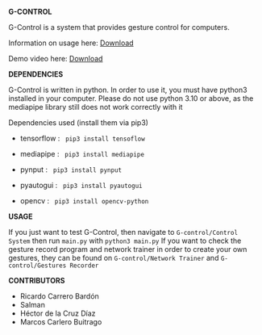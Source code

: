 **G-CONTROL**

G-Control is a system that provides gesture control for computers.

Information on usage here: [Download](https://github.com/tremon36/G-control/raw/main/Demo/gestures_final.mp4)

Demo video here: [Download](https://github.com/tremon36/G-control/raw/main/Demo/demo_video.mp4) 



**DEPENDENCIES**

G-Control is written in python. In order to use it, you must have python3 installed in your computer.
Please do not use python 3.10 or above, as the mediapipe library still does not work correctly with it

Dependencies used (install them via pip3)

 - tensorflow : ` pip3 install tensoflow`

 - mediapipe :  ` pip3 install mediapipe`

 - pynput :     ` pip3 install pynput`

 - pyautogui :  ` pip3 install pyautogui`

 - opencv :     ` pip3 install opencv-python`
  
 **USAGE**
 
 If you just want to test G-Control, then navigate to `G-control/Control System` then run `main.py` with `python3 main.py`
 If you want to check the gesture record program and network trainer in order to create your own gestures, they can be found on `G-control/Network Trainer` and 
 `G-control/Gestures Recorder`


 **CONTRIBUTORS**

 - Ricardo Carrero Bardón
 - Salman
 - Héctor de la Cruz Díaz
 - Marcos Carlero Buitrago
